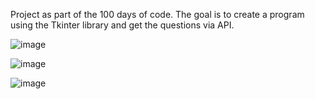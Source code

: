 Project as part of the 100 days of code.
The goal is to create a program using the Tkinter library and
get the questions via API.

![image](https://github.com/ccgarcia1/Day34_quizz_app/assets/42050096/57f950b8-9b1e-4a04-ab40-2432d9fcd4dd)


![image](https://github.com/ccgarcia1/Day34_quizz_app/assets/42050096/320eb514-92ea-43ba-afdc-544a30824f26)

![image](https://github.com/ccgarcia1/Day34_quizz_app/assets/42050096/97e591bb-f85f-4149-8b1f-75394df501e9)
